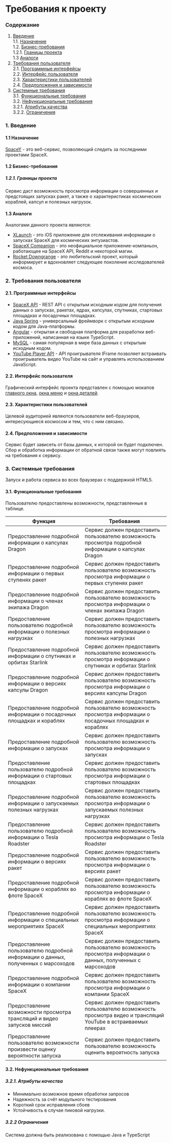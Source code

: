 # Требования к проекту
### Содержание
1. [Введение](#1) <br>
  1.1. [Назначение](#1.1) <br>
  1.2. [Бизнес-требования](#1.2) <br>
      1.2.1. [Границы проекта](#1.2.1) <br>
  1.3 [Аналоги](#1.3) <br>
2. [Требования пользователя](#2) <br>
  2.1. [Программные интерфейсы](#2.1) <br>
  2.2. [Интерфейс пользователя](#2.2) <br>
  2.3. [Характеристики пользователей](#2.3) <br>
  2.4. [Предположения и зависимости](#2.4) <br>
3. [Системные требования](#3.) <br>
  3.1. [Функциональные требования](#3.1) <br>
  3.2. [Нефункциональные требования](#3.2) <br>
     3.2.1. [Атрибуты качества](#3.2.1) <br>
     3.2.2. [Ограничения](#3.2.2) <br>

### 1. Введение <a name="1"></a>
#### 1.1 Назначение <a name="1.1"></a>
[SpaceY](https://github.com/vectordiman/SpaceY) - это веб-сервис, позволяющий следить за последними проектами SpaceX.
#### 1.2 Бизнес-требования <a name="1.2"></a>
##### 1.2.1. Границы проекта <a name="1.2.1"></a>
Сервис даст возможность просмотра информации о совершенных и предстоящих запусках ракет, а также о характеристиках космических кораблей, капсул и полезных нагрузок.
#### 1.3 Аналоги <a name="1.3"></a>
Аналогами данного проекта являются:
* [XLaunch](https://apps.apple.com/us/app/xlaunch/id1502939751) - это iOS приложение для отслеживания информации о запусках SpaceX для космических энтузиастов.
* [SpaceX Companion](https://play.google.com/store/apps/details?id=nl.studionoorderlicht.spacex) - это неофициальное приложение-компаньон, работающее на SpaceX API, Reddit и некоторой магии.
* [Rocket Downgrange](https://rocketdownrange.com/) - это любительский проект, который информирует и вдохновляет следующее поколение исследователей космоса.
### 2. Требования пользователя <a name="2"></a>
#### 2.1. Программные интерфейсы <a name="2.1"></a>
* [SpaceX API](https://github.com/r-spacex/SpaceX-API) - REST API с открытым исходным кодом для получения данных о запусках, ракетах, ядрах, капсулах, спутниках, стартовых площадках и посадочных площадках.
* [Java Spring](https://spring.io/projects/spring-boot) - универсальный фреймворк с открытым исходным кодом для Java-платформы.
* [Angular](https://angular.io/) - открытая и свободная платформа для разработки веб-приложений, написанная на языке TypeScript.
* [MySQL](https://www.mysql.com/) - cамая популярная в мире база данных с открытым исходным кодом.
* [YouTube Player API](https://developers.google.com/youtube/iframe_api_reference?hl=ru) - API проигрывателя IFrame позволяет встраивать проигрыватель видео YouTube на сайт и управлять использованием JavaScript. 
#### 2.2. Интерфейс пользователя <a name="2.2"></a>
Графический интерфейс проекта представлен с помощью мокапов [главного окна](https://github.com/vectordiman/SpaceY/blob/master/documentation/mockups/Main.png), [окна меню](https://github.com/vectordiman/SpaceY/blob/master/documentation/mockups/Menu.png) и [окна деталей](https://github.com/vectordiman/SpaceY/blob/master/documentation/mockups/Detail.png).
#### 2.3. Характеристики пользователей <a name="2.3"></a>
Целевой аудиторией являются пользователи веб-браузеров, интересующиеся космосом и тем, что с ним связано.
#### 2.4. Предположения и зависимости <a name="2.4"></a>
Сервис будет зависеть от базы данных, к которой он будет подключен. Сбор и обработка информации от обратной связи также могут повлиять на требования к сервису. 
### 3. Системные требования <a name="3"></a>
Запуск и работа сервиса во всех браузерах с поддержкой HTML5.
#### 3.1. Функциональные требования <a name="3.1"></a>
Пользователю предоставлены возможности, представленные в таблице.

Функция | Требования
--- | ---
Предоставление подробной информации о капсулах Dragon | Сервис должен предоставить пользователю возможность просмотра подробной информации о капсулах Dragon
Предоставление подробной информации о первых ступенях ракет | Сервис должен предоставить пользователю возможность просмотра информации о первых ступенях ракет
Предоставление подробной информации о членах экипажа Dragon | Сервис должен предоставить пользователю возможность просмотра информации о членах экипажа Dragon
Предоставление пользователю подробной информации о полезных нагрузках | Сервис должен предоставить пользователю возможность просмотра информации о полезных нагрузках
Предоставление подробной информации о спутниках и орбитах Starlink | Сервис должен предоставить пользователю возможность просмотра информации о спутниках и орбитах Starlink
Предоставление подробной информации о версиях капсулы Dragon | Сервис должен предоставить пользователю возможность просмотра информации о версиях капсулы Dragon
Предоставление подробной информации о посадочных площадках и кораблях | Сервис должен предоставить пользователю возможность просмотра информации о посадочных площадках и кораблях
Предоставление подробной информации о запусках | Сервис должен предоставить пользователю возможность просмотра информации о запусках
Предоставление пользователю подробной информации о стартовых площадках | Сервис должен предоставить пользователю возможность просмотра информации о стартовых площадках
Предоставление подробной информации о запускаемых полезных нагрузках | Сервис должен предоставить пользователю возможность просмотра информации о запускаемых полезных нагрузках
Предоставление пользователю подробной информации о Tesla Roadster | Сервис должен предоставить пользователю возможность просмотра информации о Tesla Roadster
Предоставление подробной информации о версиях ракет | Сервис должен предоставить пользователю возможность просмотра информации о версиях ракет
Предоставление подробной информации о кораблях во флоте SpaceX | Сервис должен предоставить пользователю возможность просмотра информации о кораблях во флоте SpaceX
Предоставление подробной информации о специальных мероприятиях SpaceX | Сервис должен предоставить пользователю возможность просмотра информации о специальных мероприятиях SpaceX
Предоставление пользователю подробной информации о данных, полученных с марсоходов | Сервис должен предоставить пользователю возможность просмотра информации о данных, полученных с марсоходов
Предоставление подробной информации о компании SpaceX | Сервис должен предоставить пользователю возможность просмотра информации о компании SpaceX
Предоставление возможности просмотра трансляций и видео запусков миссий | Сервис должен предоставить пользователю возможность просмотра видео и трансляций YouTube в встраиваемых плеерах
Предоставление пользователю возможности произвести оценку вероятности запуска | Сервис должен предоставить пользователю возможность оценить вероятность запуска

#### 3.2. Нефункциональные требования <a name="3.2"></a>
  ##### 3.2.1. Атрибуты качества <a name="3.2.1"></a>
* Минимально возможное время обработки запросов 
* Надежность за счёт модульного тестирования
* Короткий срок исправления сбоев
* Устойчивость в случае пиковой нагрузки. <br/>
##### 3.2.2 Ограничения <a name="3.2.2"></a>
Система должна быть реализована с помощью Java и TypeScript
